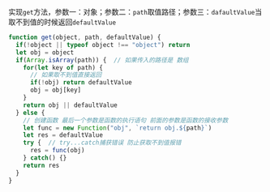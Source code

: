 实现`get`方法，参数一：对象；参数二：`path`取值路径；参数三：`dafaultValue`当取不到值的时候返回`defaultValue`

```javascript
function get(object, path, defaultValue) {
  if(!object || typeof object !== "object") return
  let obj = object
  if(Array.isArray(path)) {  // 如果传入的路径是 数组
    for(let key of path) {
      // 如果取不到值直接返回
      if(!obj) return defaultValue
      obj = obj[key]
    }
    return obj || defaultValue
  } else {
    // 创建函数 最后一个参数是函数的执行语句 前面的参数是函数的接收参数
    let func = new Function("obj", `return obj.${path}`)
    let res = defaultValue
    try {  // try...catch捕获错误 防止获取不到值报错
      res = func(obj)
    } catch() {}
    return res
  }
}
```

